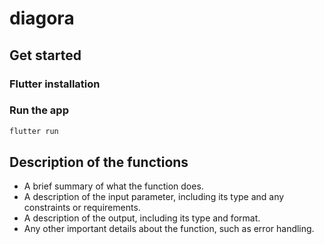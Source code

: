 # diagora

## Get started

### Flutter installation

### Run the app

```bash
flutter run
```

## Description of the functions

- A brief summary of what the function does.
- A description of the input parameter, including its type and any constraints or requirements.
- A description of the output, including its type and format.
- Any other important details about the function, such as error handling.
